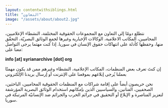 ```yaml
---
layout: contentwithsiblings.html
title: "التعاون"
image: "/assets/about/about2.jpg"
---
```


نتطلع دومًا إلى التعاون مع المجموعات الحقوقية المختلفة، النشطاء الإعلاميين، المحاميين، المكاتب الاعلامية، الوكالات الإخبارية وغيرها لجمع الوثائق البصريّة، التحقّق منها، وحفظها كأدلة على انتهاكات حقوق الإنسان في سوريا. إذا كنت مهتما يرجى التواصل معنا على:

**info [at] syrianarchive [dot] org**

إن كنتَ تعرف بعض المنظمات، المكاتب الإعلامية، النشطاء وغيرهم ممن قد يكون مهمتًا بعملنا يُرجى إبلاغهم بموقعنا على الإنترنت أو إرسال بريدنا الإلكتروني


نحن حريصون أيضاً على إقامة شراكات مع المنظمات الحقوقية المحاميين، الباحثين، الصحفيين، الفنانين، والسياسيين الذين بإمكانهم استخدام الوثائق البصرية المؤرشفة لتعزيز المناصرة و الإبلاغ أو التحقيق في جرائم الحرب والجرائم ضد الإنسانيّة المرتبكة في سوريا.
